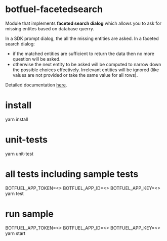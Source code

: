 # botfuel-facetedsearch

Module that implements **faceted search dialog** which allows you to ask for missing entites based on database querry.

In a SDK prompt dialog, the all the missing entities are asked. In a faceted search dialog:

* if the matched entities are sufficient to return the data then no more question will be asked.
* otherwise the next entity to be asked will be computed to narrow down the possible choices effectively. Irrelevant entities will be ignored (like values are not provided or take the same value for all rows).

Detailed documentation [here](https://botfuel-docs-staging-pr-38.herokuapp.com/dialog/reference/dialogs/search-dialog/).

# install

yarn install

# unit-tests

yarn unit-test

# all tests including sample tests

BOTFUEL_APP_TOKEN=<> BOTFUEL_APP_ID=<> BOTFUEL_APP_KEY=<> yarn test

# run sample

BOTFUEL_APP_TOKEN=<> BOTFUEL_APP_ID=<> BOTFUEL_APP_KEY=<> yarn start
